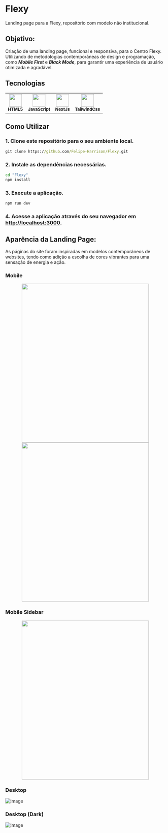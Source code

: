 # Flexy

Landing page para a Flexy, repositório com modelo não institucional.

## Objetivo:

Criação de uma landing page, funcional e responsiva, para o Centro Flexy. Utilizando de metodologias contemporâneas de design e programação, como ***Mobile First*** e ***Black Mode***, para garantir uma experiência de usuário otimizada e agradável.

## Tecnologias 
  <table>
  <tr>
    <td align="center">
      <img src="https://cdn.jsdelivr.net/gh/devicons/devicon/icons/html5/html5-original.svg" width="40" height="40" alt-"HTML5"/><br>
      <sub><b>HTML5</b></sub>
    </td>
   <td align="center">
    <img src="https://cdn.jsdelivr.net/gh/devicons/devicon/icons/javascript/javascript-original.svg" width="40" height="40" alt-"Js"/><br>
    <sub><b>JavaScript</b></sub>
  </td>
   <td align="center">
    <img src="https://cdn.jsdelivr.net/gh/devicons/devicon/icons/nextjs/nextjs-line.svg" width="40" height="40" alt-"NextJs"/><br>
    <sub><b>NextJs</b></sub>
  </td>
   <td align="center">
    <img src="https://cdn.jsdelivr.net/gh/devicons/devicon/icons/tailwindcss/tailwindcss-plain.svg" width="40" height="40" alt-"tailwindcss"/><br>
    <sub><b>TailwindCss</b></sub>
  </td>
  </tr>
</table>

## Como Utilizar
### 1. Clone este repositório para o seu ambiente local.
```cmd
git clone https://github.com/Felipe-Harrison/Flexy.git
```

### 2. Instale as dependências necessárias.
```cmd
cd "Flexy"
npm install
```

### 3. Execute a aplicação.
```cmd
npm run dev
```
### 4. Acesse a aplicação através do seu navegador em [http://localhost:3000](http://localhost:3000).

## Aparência da Landing Page:

As páginas do site foram inspiradas em modelos contemporâneos de websites, tendo como adição a escolha de cores vibrantes para uma sensação de energia e ação.

### Mobile

<div align='center'>
<img src="https://github.com/Felipe-Harrison/Flexy/assets/76136248/df492627-eff5-4bd1-a7c1-401ecad6c886" height="500" width="400" />
<img src="https://github.com/Felipe-Harrison/Flexy/assets/76136248/4ed9f83b-906d-4a0c-acec-f228aa46556d" height="500" width="400" />
</div>

### Mobile Sidebar

<div align='center'>
<img src="https://github.com/Felipe-Harrison/Flexy/assets/76136248/f86742bb-c34a-4ef3-8d96-332a5e5399b6" height="500" width="400" />
</div>

### Desktop 
![image](https://github.com/Felipe-Harrison/Flexy/assets/76136248/3db251c4-7557-4ef9-a208-a8faddcb005f)

### Desktop (Dark) 
![image](https://github.com/Felipe-Harrison/Flexy/assets/76136248/710b451f-202b-4a5a-a078-f8a153b16ab7)

